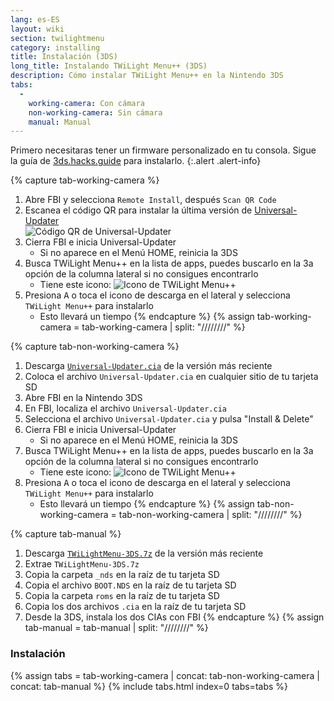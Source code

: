 ```yaml
---
lang: es-ES
layout: wiki
section: twilightmenu
category: installing
title: Instalación (3DS)
long_title: Instalando TWiLight Menu++ (3DS)
description: Cómo instalar TWiLight Menu++ en la Nintendo 3DS
tabs:
  - 
    working-camera: Con cámara
    non-working-camera: Sin cámara
    manual: Manual
---
```


Primero necesitaras tener un firmware personalizado en tu consola. Sigue la guía de [3ds.hacks.guide](https://3ds.hacks.guide) para instalarlo.
{:.alert .alert-info}

{% capture tab-working-camera %}
1. Abre FBI y selecciona `Remote Install`, después `Scan QR Code`
1. Escanea el código QR para instalar la última versión de [Universal-Updater](https://github.com/Universal-Team/Universal-Updater)<br> ![Código QR de Universal-Updater](https://db.universal-team.net/assets/images/qr/universal-updater-cia.png)
1. Cierra FBI e inicia Universal-Updater
   - Si no aparece en el Menú HOME, reinicia la 3DS
1. Busca TWiLight Menu++ en la lista de apps, puedes buscarlo en la 3a opción de la columna lateral si no consigues encontrarlo
   - Tiene este icono: ![Icono de TWiLight Menu++](https://raw.githubusercontent.com/DS-Homebrew/TWiLightMenu/master/booter/icon.bmp)
1. Presiona <kbd class="face">A</kbd> o toca el icono de descarga en el lateral y selecciona `TWiLight Menu++` para instalarlo
   - Esto llevará un tiempo
{% endcapture %}
{% assign tab-working-camera = tab-working-camera | split: "////////" %}

{% capture tab-non-working-camera %}
1. Descarga [`Universal-Updater.cia`](https://github.com/Universal-Team/Universal-Updater/releases/latest/download/Universal-Updater.cia) de la versión más reciente
1. Coloca el archivo `Universal-Updater.cia` en cualquier sitio de tu tarjeta SD
1. Abre FBI en la Nintendo 3DS
1. En FBI, localiza el archivo `Universal-Updater.cia`
1. Selecciona el archivo `Universal-Updater.cia` y pulsa "Install & Delete"
1. Cierra FBI e inicia Universal-Updater
   - Si no aparece en el Menú HOME, reinicia la 3DS
1. Busca TWiLight Menu++ en la lista de apps, puedes buscarlo en la 3a opción de la columna lateral si no consigues encontrarlo
   - Tiene este icono: ![Icono de TWiLight Menu++](https://raw.githubusercontent.com/DS-Homebrew/TWiLightMenu/master/booter/icon.bmp)
1. Presiona <kbd class="face">A</kbd> o toca el icono de descarga en el lateral y selecciona `TWiLight Menu++` para instalarlo
   - Esto llevará un tiempo
{% endcapture %}
{% assign tab-non-working-camera = tab-non-working-camera | split: "////////" %}

{% capture tab-manual %}
1. Descarga [`TWiLightMenu-3DS.7z`](https://github.com/DS-Homebrew/TWiLightMenu/releases/latest/download/TWiLightMenu-3DS.7z) de la versión más reciente
1. Extrae `TWiLightMenu-3DS.7z`
1. Copia la carpeta `_nds` en la raíz de tu tarjeta SD
1. Copia el archivo `BOOT.NDS` en la raíz de tu tarjeta SD
1. Copia la carpeta `roms` en la raíz de tu tarjeta SD
1. Copia los dos archivos `.cia` en la raíz de tu tarjeta SD
1. Desde la 3DS, instala los dos CIAs con FBI
{% endcapture %}
{% assign tab-manual = tab-manual | split: "////////" %}

### Instalación

{% assign tabs = tab-working-camera | concat: tab-non-working-camera | concat: tab-manual %}
{% include tabs.html index=0 tabs=tabs %}
